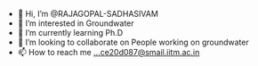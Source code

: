 - 👋 Hi, I’m @RAJAGOPAL-SADHASIVAM
- 👀 I’m interested in Groundwater 
- 🌱 I’m currently learning  Ph.D
- 💞️ I’m looking to collaborate on People working on groundwater
- 📫 How to reach me ...ce20d087@smail.iitm.ac.in

<!---
RAJAGOPAL-SADHASIVAM/RAJAGOPAL-SADHASIVAM is a ✨ special ✨ repository because its `README.md` (this file) appears on your GitHub profile.
You can click the Preview link to take a look at your changes.
--->
